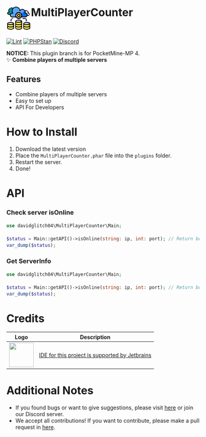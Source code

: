 <h1>MultiPlayerCounter<img src="assets/images/icon.png" height="64" width="64" align="left"></img></h1><br/>

[![Lint](https://poggit.pmmp.io/ci.shield/David-pm-pl/MultiPlayerCounter/MultiPlayerCounter)](https://poggit.pmmp.io/ci/David-pm-pl/MultiPlayerCounter/MultiPlayerCounter)
[![PHPStan](https://github.com/david-pm-pl/MultiPlayerCounter/actions/workflows/php.yml/badge.svg)](https://github.com/david-pm-pl/MultiPlayerCounter/actions/workflows/php.yml/badge.svg)
[![Discord](https://img.shields.io/discord/942248186670641202.svg?label=&logo=discord&logoColor=ffffff&color=7389D8&labelColor=6A7EC2)](https://discord.gg/34PC5u9W)

**NOTICE:** This plugin branch is for PocketMine-MP 4. <br/>
✨ **Combine players of multiple servers**
</div>

## Features
- Combine players of multiple servers
- Easy to set up
- API For Developers

# How to Install

1. Download the latest version
2. Place the `MultiPlayerCounter.phar` file into the `plugins` folder.
3. Restart the server.
4. Done!

# API

 ### Check server isOnline

  ```php
  use davidglitch04\MultiPlayerCounter\Main;

  $status = Main::getAPI()->isOnline(string: ip, int: port); // Return bool
  var_dump($status);
  ```

 ### Get ServerInfo
  ```php
  use davidglitch04\MultiPlayerCounter\Main;

  $status = Main::getAPI()->isOnline(string: ip, int: port); // Return bool
  var_dump($status);
  ```
# Credits

| Logo  | Description |
| ------------- | ----------- |
| <img src="https://resources.jetbrains.com/storage/products/company/brand/logos/PhpStorm_icon.png" height="64" width="64" align="left"> | <a href="https://jb.gg/OpenSourceSupport">IDE for this project is supported by Jetbrains</a> |

# Additional Notes

- If you found bugs or want to give suggestions, please visit <a href="https://github.com/David-pm-pl/MultiPlayerCounter/issues">here</a> or join our Discord server.
- We accept all contributions! If you want to contribute, please make a pull request in <a href="https://github.com/David-pm-pl/MultiPlayerCounter/pulls">here</a>.
 
